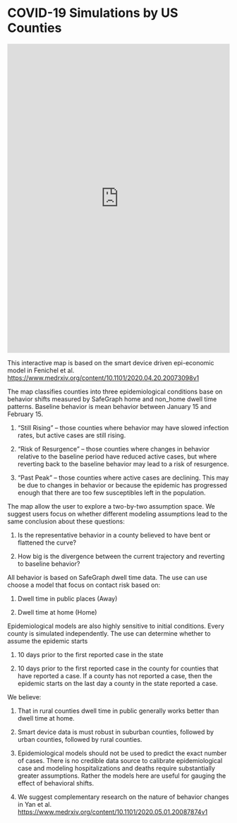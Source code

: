 
# COVID-19 Simulations by US Counties

<iframe id="test"  style=" height:700px; width:100%;" scrolling="no"  frameborder="0" src="https://jbayham.github.io/maps/distancing/distancing.html"></iframe>

This interactive map is based on the smart device driven epi-economic model in Fenichel et al. 
https://www.medrxiv.org/content/10.1101/2020.04.20.20073098v1


The map classifies counties into three epidemiological conditions base on behavior shifts measured by SafeGraph home and non_home dwell time patterns. Baseline behavior is mean behavior between January 15 and February 15. 

1.	“Still Rising” – those counties where behavior may have slowed infection rates, but active cases are still rising.

2.	“Risk of Resurgence” – those counties where changes in behavior relative to the baseline period have reduced active cases, but where reverting back to the baseline behavior may lead to a risk of resurgence.

3.	“Past Peak” – those counties where active cases are declining.  This may be due to changes in behavior or because the epidemic has progressed enough that there are too few susceptibles left in the population. 

  
The map allow the user to explore a two-by-two assumption space. We suggest users focus on whether different modeling assumptions lead to the same conclusion about these questions: 

1.	Is the representative behavior in a county believed to have bent or flattened the curve?

2.	How big is the divergence between the current trajectory and reverting to baseline behavior?


All behavior is based on SafeGraph dwell time data. The use can use choose a model that focus on contact risk based on:

1.	Dwell time in public places (Away)

2.	Dwell time at home (Home)


Epidemiological models are also highly sensitive to initial conditions. Every county is simulated independently.  The use can determine whether to assume the epidemic starts 


1.	10 days prior to the first reported case in the state


2.	10 days prior to the first reported case in the county for counties that have reported a case. If a county has not reported a case, then the epidemic starts on the last day a county in the state reported a case. 


We believe:


1.	That in rural counties dwell time in public generally works better than dwell time at home.


2.	Smart device data is must robust in suburban counties, followed by urban counties, followed by rural counties. 


3.	Epidemiological models should not be used to predict the exact number of cases. There is no credible data source to calibrate epidemiological case and modeling hospitalizations and deaths require substantially greater assumptions. Rather the models here are useful for gauging the effect of behavioral shifts. 


4.	We suggest complementary research on the nature of behavior changes in Yan et al. https://www.medrxiv.org/content/10.1101/2020.05.01.20087874v1
